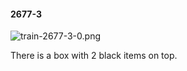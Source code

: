 #### 2677-3
![train-2677-3-0.png](https://github.com/lil-lab/nlvr/raw/master/nlvr/train/images/66/train-2677-3-0.png "train-2677-3-0.png")

There is a box with 2 black items on top.